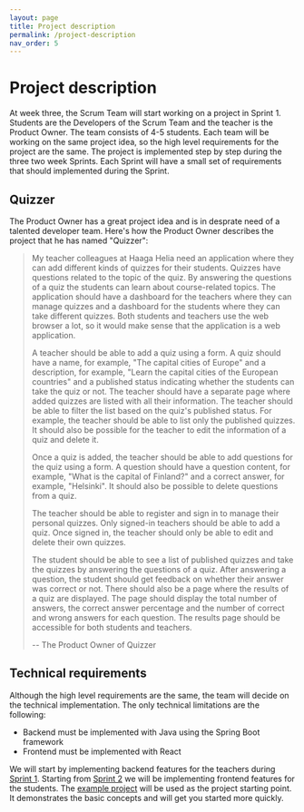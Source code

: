 ```yaml
---
layout: page
title: Project description
permalink: /project-description
nav_order: 5
---
```


# Project description

At week three, the Scrum Team will start working on a project in Sprint 1. Students are the Developers of the Scrum Team and the teacher is the Product Owner. The team consists of 4-5 students. Each team will be working on the same project idea, so the high level requirements for the project are the same. The project is implemented step by step during the three two week Sprints. Each Sprint will have a small set of requirements that should implemented during the Sprint.

## Quizzer

The Product Owner has a great project idea and is in desprate need of a talented developer team. Here's how the Product Owner describes the project that he has named "Quizzer":

> My teacher colleagues at Haaga Helia need an application where they can add different kinds of quizzes for their students. Quizzes have questions related to the topic of the quiz. By answering the questions of a quiz the students can learn about course-related topics. The application should have a dashboard for the teachers where they can manage quizzes and a dashboard for the students where they can take different quizzes. Both students and teachers use the web browser a lot, so it would make sense that the application is a web application.
>
> A teacher should be able to add a quiz using a form. A quiz should have a name, for example, "The capital cities of Europe" and a description, for example, "Learn the capital cities of the European countries" and a published status indicating whether the students can take the quiz or not. The teacher should have a separate page where added quizzes are listed with all their information. The teacher should be able to filter the list based on the quiz's published status. For example, the teacher should be able to list only the published quizzes. It should also be possible for the teacher to edit the information of a quiz and delete it.
>
> Once a quiz is added, the teacher should be able to add questions for the quiz using a form. A question should have a question content, for example, "What is the capital of Finland?" and a correct answer, for example, "Helsinki". It should also be possible to delete questions from a quiz.
>
> The teacher should be able to register and sign in to manage their personal quizzes. Only signed-in teachers should be able to add a quiz. Once signed in, the teacher should only be able to edit and delete their own quizzes.
>
> The student should be able to see a list of published quizzes and take the quizzes by answering the questions of a quiz. After answering a question, the student should get feedback on whether their answer was correct or not. There should also be a page where the results of a quiz are displayed. The page should display the total number of answers, the correct answer percentage and the number of correct and wrong answers for each question. The results page should be accessible for both students and teachers.
>
> -- The Product Owner of Quizzer

## Technical requirements

Although the high level requirements are the same, the team will decide on the technical implementation. The only technical limitations are the following:

- Backend must be implemented with Java using the Spring Boot framework
- Frontend must be implemented with React

We will start by implementing backend features for the teachers during [Sprint 1](/sprint-1). Starting from [Sprint 2](/sprint-2) we will be implementing frontend features for the students. The [example project]({{site.example_project_link}}) will be used as the project starting point. It demonstrates the basic concepts and will get you started more quickly.
